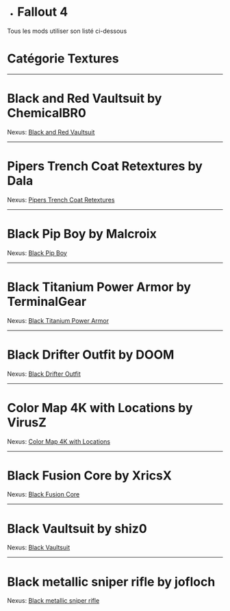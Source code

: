 - <h1> <a name="user-content-html" class="anchor" href="#DIABLOxMJ" aria-hidden="true"><span class="octicon octicon-link"></span></a>Fallout 4</h1>

Tous les mods utiliser son listé ci-dessous

<h1> <a name="user-content-html" class="anchor" href="#DIABLOxMJ" aria-hidden="true"><span class="octicon octicon-link"></span></a>Catégorie Textures</h1>

------------------------------------------------------------------------------------------------------------ 

<h1> <a name="user-content-html" class="anchor" href="#DIABLOxMJ" aria-hidden="true"><span class="octicon octicon-link"></span></a>Black and Red Vaultsuit by ChemicalBR0</h1>

Nexus: <a href="http://www.nexusmods.com/fallout4/mods/3522/?" target="_blank">Black and Red Vaultsuit</a>

-----------

<h1> <a name="user-content-html" class="anchor" href="#DIABLOxMJ" aria-hidden="true"><span class="octicon octicon-link"></span></a>Pipers Trench Coat Retextures by Dala</h1>

Nexus: <a href="http://www.nexusmods.com/fallout4/mods/2459/?" target="_blank">Pipers Trench Coat Retextures</a>

-----------

<h1> <a name="user-content-html" class="anchor" href="#DIABLOxMJ" aria-hidden="true"><span class="octicon octicon-link"></span></a>Black Pip Boy by Malcroix</h1>

Nexus: <a href="http://www.nexusmods.com/fallout4/mods/268/?" target="_blank">Black Pip Boy</a>

-----------

<h1> <a name="user-content-html" class="anchor" href="#DIABLOxMJ" aria-hidden="true"><span class="octicon octicon-link"></span></a>Black Titanium Power Armor by TerminalGear</h1>

Nexus: <a href="http://www.nexusmods.com/fallout4/mods/4233/?" target="_blank">Black Titanium Power Armor</a>

-----------

<h1> <a name="user-content-html" class="anchor" href="#DIABLOxMJ" aria-hidden="true"><span class="octicon octicon-link"></span></a>Black Drifter Outfit by DOOM</h1>

Nexus: <a href="http://www.nexusmods.com/fallout4/mods/7376/?" target="_blank">Black Drifter Outfit</a>

-----------

<h1> <a name="user-content-html" class="anchor" href="#DIABLOxMJ" aria-hidden="true"><span class="octicon octicon-link"></span></a>Color Map 4K with Locations by VirusZ</h1>

Nexus: <a href="http://www.nexusmods.com/fallout4/mods/7169/?" target="_blank">Color Map 4K with Locations</a>

-----------

<h1> <a name="user-content-html" class="anchor" href="#DIABLOxMJ" aria-hidden="true"><span class="octicon octicon-link"></span></a>Black Fusion Core by XricsX</h1>

Nexus: <a href="http://www.nexusmods.com/fallout4/mods/6498/?" target="_blank">Black Fusion Core</a>

-----------

<h1> <a name="user-content-html" class="anchor" href="#DIABLOxMJ" aria-hidden="true"><span class="octicon octicon-link"></span></a>Black Vaultsuit by shiz0</h1>

Nexus: <a href="http://www.nexusmods.com/fallout4/mods/419/?" target="_blank">Black Vaultsuit</a>

-----------

<h1> <a name="user-content-html" class="anchor" href="#DIABLOxMJ" aria-hidden="true"><span class="octicon octicon-link"></span></a>Black metallic sniper rifle by jofloch</h1>

Nexus: <a href="http://www.nexusmods.com/fallout4/mods/7810/?" target="_blank">Black metallic sniper rifle</a>
